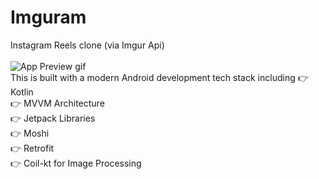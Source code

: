 # Imguram
Instagram Reels clone (via Imgur Api)<br />
<br />
![App Preview gif](https://drive.google.com/file/d/1mwudgSbmmEg-RsAFFtUfiZlHOpDWK-2L/view?usp=sharing)<br/>
This is built with a modern Android development tech stack including
👉 Kotlin <br />
👉 MVVM Architecture<br />
👉 Jetpack Libraries<br />
👉 Moshi<br />
👉 Retrofit<br />
👉 Coil-kt for Image Processing <br />
